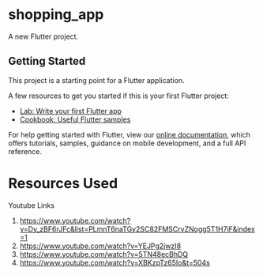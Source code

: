 # shopping_app

A new Flutter project.

## Getting Started

This project is a starting point for a Flutter application.

A few resources to get you started if this is your first Flutter project:

- [Lab: Write your first Flutter app](https://flutter.dev/docs/get-started/codelab)
- [Cookbook: Useful Flutter samples](https://flutter.dev/docs/cookbook)

For help getting started with Flutter, view our
[online documentation](https://flutter.dev/docs), which offers tutorials,
samples, guidance on mobile development, and a full API reference.

# Resources Used
Youtube Links
1. https://www.youtube.com/watch?v=Dy_zBF6rJFc&list=PLmnT6naTGy2SC82FMSCrvZNogg5T1H7iF&index=1
2. https://www.youtube.com/watch?v=YEJPg2jwzI8
3. https://www.youtube.com/watch?v=5TN48ecBhDQ
4. https://www.youtube.com/watch?v=XBKzpTz65Io&t=504s
